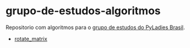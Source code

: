 # grupo-de-estudos-algoritmos

Repositorio com algoritmos para o [grupo de estudos do PyLadies Brasil](https://github.com/pyladies-brazil/grupo-de-estudos-de-algoritmos).

- [rotate_matrix](./chapter-1/rotate_matrix.py)